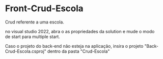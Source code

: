 # Front-Crud-Escola
 Crud referente a uma escola.

no visual studio 2022, abra o as propriedades da solution e mude o modo de start para multiple start.

Caso o projeto do back-end não esteja na aplicação, insira o projeto "Back-Crud-Escola.csproj" dentro
da pasta "Crud-Escola"